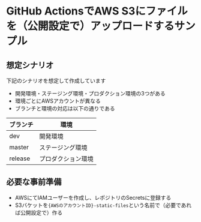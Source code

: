 # GitHub ActionsでAWS S3にファイルを（公開設定で）アップロードするサンプル

## 想定シナリオ
下記のシナリオを想定して作成しています

- 開発環境・ステージング環境・プロダクション環境の3つがある
- 環境ごとにAWSアカウントが異なる
- ブランチと環境の対応は以下の通りである

|ブランチ|環境|
|---|---|
|dev|開発環境|
|master|ステージング環境|
|release|プロダクション環境|

## 必要な事前準備

- AWSにてIAMユーザーを作成し、レポジトリのSecretsに登録する
- S3バケットを`{AWSのアカウントID}-static-files`という名前で（必要であれば公開設定で）作る

